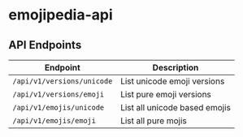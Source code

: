 # emojipedia-api


## API Endpoints

<!-- table -->
| Endpoint | Description |
| -------- | ----------- |
| `/api/v1/versions/unicode` | List unicode emoji versions |
| `/api/v1/versions/emoji` | List pure emoji versions |
| `/api/v1/emojis/unicode` | List all unicode based emojis |
| `/api/v1/emojis/emoji` | List all pure mojis |
